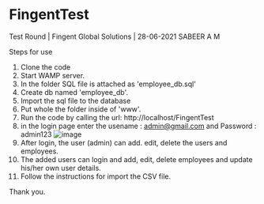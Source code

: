 # FingentTest
Test Round | Fingent Global Solutions | 28-06-2021
SABEER A M

Steps for use
1. Clone the code
2. Start WAMP server.
3. In the folder SQL file is attached as 'employee_db.sql'
4. Create db named 'employee_db'.
5. Import the sql file to the database
6. Put whole the folder inside of 'www'.
7. Run the code by calling the url: http://localhost/FingentTest
8. in the login page enter the usename : admin@gmail.com and Password : admin123
 ![image](https://user-images.githubusercontent.com/66239386/123977747-e43a7180-d9dc-11eb-8cb7-c20ca7770b40.png)
9. After login, the user (admin) can add. edit, delete the users and employees.
10. The added users can login and add, edit, delete employees and update his/her own user details.
11. Follow the instructions for import the CSV file.

Thank you.
